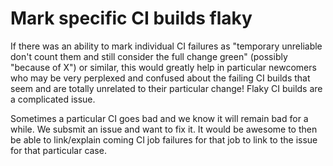 # Mark specific CI builds flaky

If there was an ability to mark individual CI failures as "temporary
unreliable don't count them and still consider the full change green"
(possibly "because of X") or similar, this would greatly help in particular
newcomers who may be very perplexed and confused about the failing CI builds
that seem and are totally unrelated to their particular change! Flaky CI
builds are a complicated issue.

Sometimes a particular CI goes bad and we know it will remain bad for a while.
We subsmit an issue and want to fix it. It would be awesome to then be able to
link/explain coming CI job failures for that job to link to the issue for that
particular case.
